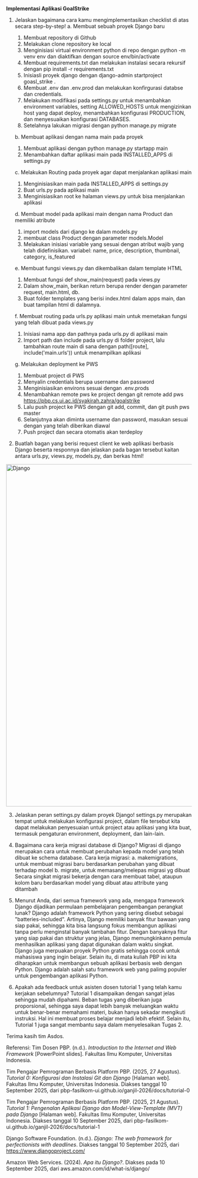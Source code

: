 **Implementasi Aplikasi GoalStrike**

1. Jelaskan bagaimana cara kamu mengimplementasikan checklist di atas secara step-by-step!
   a. Membuat sebuah proyek Django baru
   1) Membuat repository di Github
   2) Melakukan clone repository ke local
   3) Menginisiasi virtual environment python di repo dengan python -m venv env dan diaktifkan dengan source env/bin/activate
   4) Membuat requirements.txt dan melakukan instalasi secara rekursif dengan pip install -r requirements.txt
   5) Inisiasli proyek django dengan django-admin startproject goasl_strike .
   6) Membuat .env dan .env.prod dan melakukan konfirgurasi databse dan credentials.
   7) Melakukan modifikasi pada settings.py untuk menambahkan environment variables, setting ALLOWED_HOSTS untuk mengizinkan host yang dapat deploy, menambahkan konfigurasi PRODUCTION, dan menyesuaikan konfigurasi DATABASES.
   8) Setelahnya lakukan migrasi dengan python manage.py migrate
   
   b. Membuat aplikasi dengan nama main pada proyek
   1) Membuat aplikasi dengan python manage.py startapp main
   2) Menambahkan daftar aplikasi main pada INSTALLED_APPS di settings.py
      
   c. Melakukan Routing pada proyek agar dapat menjalankan aplikasi main
   1) Menginisiasikan main pada INSTALLED_APPS di settings.py
   2) Buat urls.py pada aplikasi main
   3) Menginisiasikan root ke halaman views.py untuk bisa menjalankan aplikasi
  
   d. Membuat model pada aplikasi main dengan nama Product dan memiliki atribute
   1) import models dari django ke dalam models.py
   2) membuat class Product dengan parameter models.Model
   3) Melakukan inisiasi variable yang sesuai dengan atribut wajib yang telah didefinisikan.
      variabel: name, price, description, thumbnail, category, is_featured
         
   e. Membuat fungsi views.py dan dikembalikan dalam template HTML
   1) Membuat fungsi def show_main(request) pada views.py
   2) Dalam show_main, berikan return berupa render dengan parameter request, main.html, db.
   3) Buat folder templates yang berisi index.html dalam apps main, dan buat tampilan html di dalamnya.
  
   f. Membuat routing pada urls.py aplikasi main untuk memetakan fungsi yang telah dibuat pada views.py
   1) Inisiasi nama app dan pathnya pada urls.py di aplikasi main
   2) Import path dan include pada urls.py di folder project, lalu tambahkan route main di sana dengan path([route], include('main.urls')) untuk menampilkan aplikasi
  
   g. Melakukan deployment ke PWS
   1) Membuat project di PWS
   2) Menyalin credentials berupa username dan password
   3) Menginisiasikan environs sesuai dengan .env.prods
   4) Menambahkan remote pws ke project dengan git remote add pws https://pbp.cs.ui.ac.id/syakirah.zahra/goalstrike
   5) Lalu push project ke PWS dengan git add, commit, dan git push pws master
   6) Selanjutnya akan diminta username dan password, masukan sesuai dengan yang telah diberikan diawal
   7) Push project dan secara otomatis akan terdeploy

2. Buatlah bagan yang berisi request client ke web aplikasi berbasis Django beserta responnya dan jelaskan pada bagan tersebut kaitan antara urls.py, views.py, models.py, dan berkas html!
<img width="586" height="928" alt="Django" src="https://github.com/user-attachments/assets/715833b5-bd63-4720-b254-5f45c28592de" />

3. Jelaskan peran settings.py dalam proyek Django!
   settings.py merupakan tempat untuk melakukan konfigurasi project, dalam file tersebut kita dapat melakukan penyesuaian untuk project atau aplikasi yang kita buat, termasuk pengaturan environment, deployment, dan lain-lain.
     
4. Bagaimana cara kerja migrasi database di Django?
   Migrasi di django merupakan cara untuk membuat perubahan kepada model yang telah dibuat ke schema database.
   Cara kerja migrasi:
   a. makemigrations, untuk membuat migrasi baru berdasarkan perubahan yang dibuat terhadap model
   b. migrate, untuk memasang/melepas migrasi yg dibuat
   Secara singkat migrasi bekerja dengan cara membuat tabel, ataupun kolom baru berdasarkan model yang dibuat atau attribute yang ditambah

5. Menurut Anda, dari semua framework yang ada, mengapa framework Django dijadikan permulaan pembelajaran pengembangan perangkat lunak?
   Django adalah framework Python yang sering disebut sebagai "batteries-included". Artinya, Django memiliki banyak fitur bawaan yang siap pakai, sehingga kita bisa langsung fokus membangun aplikasi tanpa perlu menginstal banyak tambahan fitur. Dengan banyaknya fitur yang siap pakai dan struktur yang jelas, Django memungkinkann pemula menhasilkan aplikasi yang dapat digunakan dalam waktu singkat. Django juga merpuakan proyek Python gratis sehingga cocok untuk mahasiswa yang ingin belajar. Selain itu, di mata kuliah PBP ini kita diharapkan untuk membangun sebuah aplikasi berbasis web dengan Python. Django adalah salah satu framework web yang palimg populer untuk pengembangan aplikasi Python.

6. Apakah ada feedback untuk asisten dosen tutorial 1 yang telah kamu kerjakan sebelumnya?
   Tutorial 1 disampaikan dengan sangat jelas sehingga mudah dipahami. Beban tugas yang diberikan juga proporsional, sehingga saya dapat lebih banyak meluangkan waktu untuk benar-benar memahami materi, bukan hanya sekadar mengikuti instruksi. Hal ini membuat proses belajar menjadi lebih efektif. Selain itu, Tutorial 1 juga sangat membantu saya dalam menyelesaikan Tugas 2.

Terima kasih tim Asdos.

Referensi:
Tim Dosen PBP. (n.d.). *Introduction to the Internet and Web Framework* [PowerPoint slides]. Fakultas Ilmu Komputer, Universitas Indonesia.

Tim Pengajar Pemrograman Berbasis Platform PBP. (2025, 27 Agustus). *Tutorial 0: Konfigurasi dan Instalasi Git dan Django* [Halaman web]. Fakultas Ilmu Komputer, Universitas Indonesia. Diakses tanggal 10 September 2025, dari pbp-fasilkom-ui.github.io/ganjil-2026/docs/tutorial-0

Tim Pengajar Pemrograman Berbasis Platform PBP. (2025, 21 Agustus). *Tutorial 1: Pengenalan Aplikasi Django dan Model-View-Template (MVT) pada Django* [Halaman web]. Fakultas Ilmu Komputer, Universitas Indonesia. Diakses tanggal 10 September 2025, dari pbp-fasilkom-ui.github.io/ganjil-2026/docs/tutorial-1

Django Software Foundation. (n.d.). *Django: The web framework for perfectionists with deadlines*. Diakses tanggal 10 September 2025, dari https://www.djangoproject.com/

Amazon Web Services. (2024). *Apa itu Django?*. Diakses pada 10 September 2025, dari aws.amazon.com/id/what-is/django/
